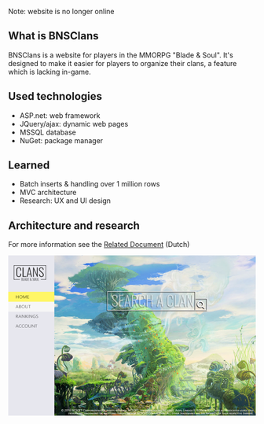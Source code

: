 Note: website is no longer online

## What is BNSClans
BNSClans is a website for players in the MMORPG "Blade & Soul". It's designed to make it easier for players to organize their clans, a feature which is lacking in-game.

## Used technologies
-	ASP.net: web framework
-	JQuery/ajax: dynamic web pages
-	MSSQL database
-   NuGet: package manager

## Learned
-   Batch inserts & handling over 1 million rows
-   MVC architecture
-   Research: UX and UI design


## Architecture and research
For more information see the [Related Document](https://github.com/Semperdecus/BNSClans/blob/master/docs/) (Dutch)

![homepage](https://github.com/Semperdecus/BNSClans/blob/master/docs/homepage.png)
